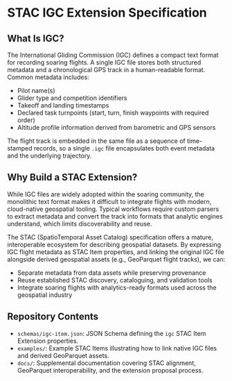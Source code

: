 # STAC IGC Extension Specification

## What Is IGC?
The International Gliding Commission (IGC) defines a compact text format for recording soaring flights. A single IGC file stores both structured metadata and a chronological GPS track in a human-readable format. Common metadata includes:
- Pilot name(s)
- Glider type and competition identifiers
- Takeoff and landing timestamps
- Declared task turnpoints (start, turn, finish waypoints with required order)
- Altitude profile information derived from barometric and GPS sensors

The flight track is embedded in the same file as a sequence of time-stamped records, so a single `.igc` file encapsulates both event metadata and the underlying trajectory.

## Why Build a STAC Extension?
While IGC files are widely adopted within the soaring community, the monolithic text format makes it difficult to integrate flights with modern, cloud-native geospatial tooling. Typical workflows require custom parsers to extract metadata and convert the track into formats that analytic engines understand, which limits discoverability and reuse.

The STAC (SpatioTemporal Asset Catalog) specification offers a mature, interoperable ecosystem for describing geospatial datasets. By expressing IGC flight metadata as STAC Item properties, and linking the original IGC file alongside derived geospatial assets (e.g., GeoParquet flight tracks), we can:
- Separate metadata from data assets while preserving provenance
- Reuse established STAC discovery, cataloguing, and validation tools
- Integrate soaring flights with analytics-ready formats used across the geospatial industry

## Repository Contents
- `schemas/igc-item.json`: JSON Schema defining the `igc` STAC Item Extension properties.
- `examples/`: Example STAC Items illustrating how to link native IGC files and derived GeoParquet assets.
- `docs/`: Supplemental documentation covering STAC alignment, GeoParquet interoperability, and the extension proposal process.
